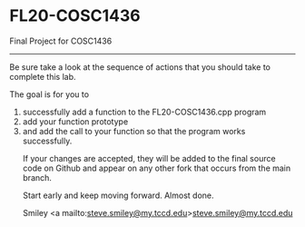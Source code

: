 # FL20-COSC1436
Final Project for COSC1436
<hr/>
Be sure take a look at the sequence of actions that you should take to complete this lab.

The goal is for you to 
<ol>
  <li>successfully add a function to the FL20-COSC1436.cpp program</li>
  <li>add your function prototype</li>
  <li>and add the call to your function so that the program works successfully.</li>

If your changes are accepted, they will be added to the final source code on Github and appear on any other fork that occurs from the main branch.

Start early and keep moving forward. Almost done.

Smiley
<a mailto:steve.smiley@my.tccd.edu>steve.smiley@my.tccd.edu</a>
